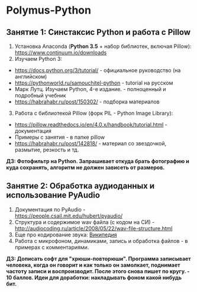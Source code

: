 # Polymus-Python

## Занятие 1: Синстаксис Python и работа с Pillow
1. Установка Anaconda (**Python 3.5** + набор библиотек, включая Pillow): https://www.continuum.io/downloads
2. Изучаем Python 3:
  - https://docs.python.org/3/tutorial/ - официальное руководство (на английском)
  - https://pythonworld.ru/samouchitel-python - tutorial на русском
  - Марк Лутц. Изучаем Python, 4-е издание. - полноценный и подробный учебник
  - https://habrahabr.ru/post/150302/ - подборка материалов
3. Работа с библиотекой Pillow (форк PIL - Python Image Library):
  - https://pillow.readthedocs.io/en/4.0.x/handbook/tutorial.html - документация
  - Примеры c занятия - в папке pillow
  - https://habrahabr.ru/post/142818/ - материал со звездочкой, размытие, резкость и тд.

**ДЗ: Фотофильтр на Python. Запрашивает откуда брать фотографию и куда сохранять, алгоритм не должен зависеть от размеров.**

## Занятие 2: Обработка аудиоданных и использование PyAudio
1. Документация по PyAudio - https://people.csail.mit.edu/hubert/pyaudio/
2. Структура и содержимое wav файла (с кодом на СИ) - http://audiocoding.ru/article/2008/05/22/wav-file-structure.html
3. Еще про кодирование звука: [Википедия](https://ru.wikipedia.org/wiki/%D0%9A%D0%BE%D0%B4%D0%B8%D1%80%D0%BE%D0%B2%D0%B0%D0%BD%D0%B8%D0%B5_%D0%B7%D0%B2%D1%83%D0%BA%D0%BE%D0%B2%D0%BE%D0%B9_%D0%B8%D0%BD%D1%84%D0%BE%D1%80%D0%BC%D0%B0%D1%86%D0%B8%D0%B8)
4. Работа с микрофоном, динамиками, запись и обработка файлов - в примерах с комментариями.

**ДЗ: Дописать софт для "хрюши-повторюши". Программа записывает человека, когда он говорит и как только он замолкает, поднимает частоту записи и воспроизводит. После этого снова пишет по кругу. - 10 баллов. Идеи для доработки: накладывать фоном какой нибудь бит.**
